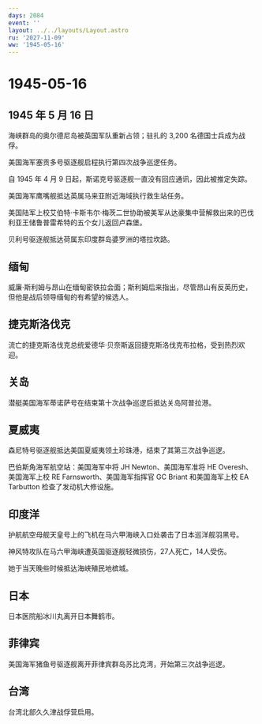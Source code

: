 ```yaml
---
days: 2084
event: ''
layout: ../../layouts/Layout.astro
ru: '2027-11-09'
ww: '1945-05-16'
---
```


# 1945-05-16

## 1945 年 5 月 16 日

海峡群岛的奥尔德尼岛被英国军队重新占领；驻扎的 3,200
名德国士兵成为战俘。

美国海军塞贡多号驱逐舰启程执行第四次战争巡逻任务。

自 1945 年 4 月 9 日起，斯诺克号驱逐舰一直没有回应通讯，因此被推定失踪。

美国海军鹰嘴舰抵达英属马来亚附近海域执行救生站任务。

美国陆军上校艾伯特·卡斯韦尔·梅茨二世协助被美军从达豪集中营解救出来的巴伐利亚王储鲁普雷希特的五个女儿返回卢森堡。

贝利号驱逐舰抵达荷属东印度群岛婆罗洲的塔拉坎路。

## 缅甸

威廉·斯利姆与昂山在缅甸密铁拉会面；斯利姆后来指出，尽管昂山有反英历史，但他是战后领导缅甸的有希望的候选人。

## 捷克斯洛伐克

流亡的捷克斯洛伐克总统爱德华·贝奈斯返回捷克斯洛伐克布拉格，受到热烈欢迎。

## 关岛

潜艇美国海军蒂诺萨号在结束第十次战争巡逻后抵达关岛阿普拉港。

## 夏威夷

森尼特号驱逐舰抵达美国夏威夷领土珍珠港，结束了其第三次战争巡逻。

巴伯斯角海军航空站：美国海军中将 JH Newton、美国海军准将 HE
Overesh、美国海军上校 RE Farnsworth、美国海军指挥官 GC Briant
和美国海军上校 EA Tarbutton 检查了发动机大修设施。

## 印度洋

护航航空母舰天皇号上的飞机在马六甲海峡入口处袭击了日本巡洋舰羽黑号。

神风特攻队在马六甲海峡遭英国驱逐舰轻微损伤，27人死亡，14人受伤。

她于当天晚些时候抵达海峡殖民地槟城。

## 日本

日本医院船冰川丸离开日本舞鹤市。

## 菲律宾

美国海军猪鱼号驱逐舰离开菲律宾群岛苏比克湾，开始第三次战争巡逻。

## 台湾

台湾北部久久津战俘营启用。